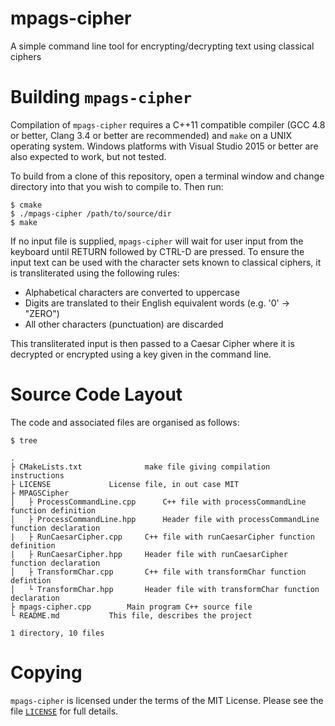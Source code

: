 # mpags-cipher
A simple command line tool for encrypting/decrypting text using classical ciphers

# Building `mpags-cipher`
Compilation of `mpags-cipher` requires a  C++11 compatible compiler
(GCC 4.8 or better, Clang 3.4 or better are recommended) and `make`
on a UNIX operating system.
Windows platforms with Visual Studio 2015 or better are also expected to
work, but not tested.

To build from a clone of this repository, open a terminal window
and change directory into that you wish to compile to. Then run:
```
$ cmake 
$ ./mpags-cipher /path/to/source/dir
$ make
```

If no input file is supplied, `mpags-cipher` will wait for user input
from the keyboard until RETURN followed by CTRL-D are pressed.
To ensure the input text can be used with the character sets known to
classical ciphers, it is transliterated using the following rules:

- Alphabetical characters are converted to uppercase
- Digits are translated to their English equivalent words (e.g. '0' -> "ZERO")
- All other characters (punctuation) are discarded

This transliterated input is then passed to a Caesar Cipher where it is decrypted
or encrypted using a key given in the command line.


# Source Code Layout
The code and associated files are organised as follows:

```
$ tree

.
├ CMakeLists.txt	          make file giving compilation instructions
├ LICENSE			  License file, in out case MIT
├ MPAGSCipher
│   ├ ProcessCommandLine.cpp	  C++ file with processCommandLine function definition
│   ├ ProcessCommandLine.hpp	  Header file with processCommandLine function declaration
|   ├ RunCaesarCipher.cpp	  C++ file with runCaesarCipher function definition
|   ├ RunCaesarCipher.hpp	  Header file with runCaesarCipher function declaration
│   ├ TransformChar.cpp		  C++ file with transformChar function defintion
│   └ TransformChar.hpp		  Header file with transformChar function declaration
├ mpags-cipher.cpp		  Main program C++ source file
└ README.md			  This file, describes the project

1 directory, 10 files
```

# Copying
`mpags-cipher` is licensed under the terms of the MIT License. Please see
the file [`LICENSE`](LICENSE) for full details.
